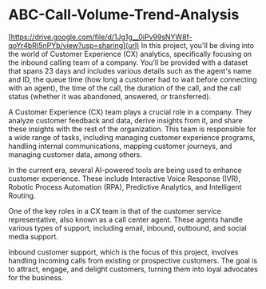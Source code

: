 # ABC-Call-Volume-Trend-Analysis
[https://drive.google.com/file/d/1Jg1g__0iPv99sNYW8f-qoYr4bRI5nPYb/view?usp=sharing](url)
In this project, you'll be diving into the world of Customer Experience (CX) analytics, specifically focusing on the inbound calling team of a company. You'll be provided with a dataset that spans 23 days and includes various details such as the agent's name and ID, the queue time (how long a customer had to wait before connecting with an agent), the time of the call, the duration of the call, and the call status (whether it was abandoned, answered, or transferred).

A Customer Experience (CX) team plays a crucial role in a company. They analyze customer feedback and data, derive insights from it, and share these insights with the rest of the organization. This team is responsible for a wide range of tasks, including managing customer experience programs, handling internal communications, mapping customer journeys, and managing customer data, among others.

In the current era, several AI-powered tools are being used to enhance customer experience. These include Interactive Voice Response (IVR), Robotic Process Automation (RPA), Predictive Analytics, and Intelligent Routing.

One of the key roles in a CX team is that of the customer service representative, also known as a call center agent. These agents handle various types of support, including email, inbound, outbound, and social media support.

Inbound customer support, which is the focus of this project, involves handling incoming calls from existing or prospective customers. The goal is to attract, engage, and delight customers, turning them into loyal advocates for the business.
